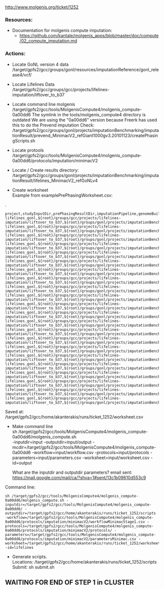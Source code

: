 http://www.molgenis.org/ticket/1252

### Resources:
*  Documentation for molgenis compute imputation:
    * https://github.com/kantale/molgenis_apps/blob/master/doc/compute/02_compute_imputation.md

### Actions:
* Locate GoNL version 4 data  
/target/gpfs2/gcc/groups/gonl/resources/imputationReference/gonl_release4/vcf/

* Locate Lifelines Data  
/target/gpfs2/gcc/groups/gcc/projects/lifelines-imputation/liftover_to_b37

* Locate command line molgenis  
/target/gpfs2/gcc/tools/MolgenisCompute4/molgenis_compute-0a00dd6
The symlink in the tools/molgenis_compute4 directory is outdated
We are using the "0a00dd6" version because Freerk has used this to do the Prevend imputation
Check: /target/gpfs2/gcc/groups/gonl/projects/imputationBenchmarking/imputationResult/prevend_MinimacV2_refGiant1000gv3.20101123/createPhasingScripts.sh

* Locate protools  
/target/gpfs2/gcc/tools/MolgenisCompute4/molgenis_compute-0a00dd6/protocols/imputation/minimacV2

* Locate / Create results directory:
/target/gpfs2/gcc/groups/gonl/projects/imputationBenchmarking/imputationResult/lifelines_MinimacV2_refGoNLv4

* Create worksheet  
Example from examplePrePhasingWorksheet.csv:

.

    project,studyInputDir,prePhasingResultDir,imputationPipeline,genomeBuild,chr,autostart
    lifelines_gonl,${root}/groups/gcc/projects/lifelines-imputation/liftover_to_b37,${root}/groups/gonl/projects/imputationBenchmarking/imputationResult/lifelines_MinimacV2_refGoNLv4,minimac,b37,1,FALSE
    lifelines_gonl,${root}/groups/gcc/projects/lifelines-imputation/liftover_to_b37,${root}/groups/gonl/projects/imputationBenchmarking/imputationResult/lifelines_MinimacV2_refGoNLv4,minimac,b37,2,FALSE
    lifelines_gonl,${root}/groups/gcc/projects/lifelines-imputation/liftover_to_b37,${root}/groups/gonl/projects/imputationBenchmarking/imputationResult/lifelines_MinimacV2_refGoNLv4,minimac,b37,3,FALSE
    lifelines_gonl,${root}/groups/gcc/projects/lifelines-imputation/liftover_to_b37,${root}/groups/gonl/projects/imputationBenchmarking/imputationResult/lifelines_MinimacV2_refGoNLv4,minimac,b37,4,FALSE
    lifelines_gonl,${root}/groups/gcc/projects/lifelines-imputation/liftover_to_b37,${root}/groups/gonl/projects/imputationBenchmarking/imputationResult/lifelines_MinimacV2_refGoNLv4,minimac,b37,5,FALSE
    lifelines_gonl,${root}/groups/gcc/projects/lifelines-imputation/liftover_to_b37,${root}/groups/gonl/projects/imputationBenchmarking/imputationResult/lifelines_MinimacV2_refGoNLv4,minimac,b37,6,FALSE
    lifelines_gonl,${root}/groups/gcc/projects/lifelines-imputation/liftover_to_b37,${root}/groups/gonl/projects/imputationBenchmarking/imputationResult/lifelines_MinimacV2_refGoNLv4,minimac,b37,7,FALSE
    lifelines_gonl,${root}/groups/gcc/projects/lifelines-imputation/liftover_to_b37,${root}/groups/gonl/projects/imputationBenchmarking/imputationResult/lifelines_MinimacV2_refGoNLv4,minimac,b37,8,FALSE
    lifelines_gonl,${root}/groups/gcc/projects/lifelines-imputation/liftover_to_b37,${root}/groups/gonl/projects/imputationBenchmarking/imputationResult/lifelines_MinimacV2_refGoNLv4,minimac,b37,9,FALSE
    lifelines_gonl,${root}/groups/gcc/projects/lifelines-imputation/liftover_to_b37,${root}/groups/gonl/projects/imputationBenchmarking/imputationResult/lifelines_MinimacV2_refGoNLv4,minimac,b37,10,FALSE
    lifelines_gonl,${root}/groups/gcc/projects/lifelines-imputation/liftover_to_b37,${root}/groups/gonl/projects/imputationBenchmarking/imputationResult/lifelines_MinimacV2_refGoNLv4,minimac,b37,11,FALSE
    lifelines_gonl,${root}/groups/gcc/projects/lifelines-imputation/liftover_to_b37,${root}/groups/gonl/projects/imputationBenchmarking/imputationResult/lifelines_MinimacV2_refGoNLv4,minimac,b37,12,FALSE
    lifelines_gonl,${root}/groups/gcc/projects/lifelines-imputation/liftover_to_b37,${root}/groups/gonl/projects/imputationBenchmarking/imputationResult/lifelines_MinimacV2_refGoNLv4,minimac,b37,13,FALSE
    lifelines_gonl,${root}/groups/gcc/projects/lifelines-imputation/liftover_to_b37,${root}/groups/gonl/projects/imputationBenchmarking/imputationResult/lifelines_MinimacV2_refGoNLv4,minimac,b37,14,FALSE
    lifelines_gonl,${root}/groups/gcc/projects/lifelines-imputation/liftover_to_b37,${root}/groups/gonl/projects/imputationBenchmarking/imputationResult/lifelines_MinimacV2_refGoNLv4,minimac,b37,15,FALSE
    lifelines_gonl,${root}/groups/gcc/projects/lifelines-imputation/liftover_to_b37,${root}/groups/gonl/projects/imputationBenchmarking/imputationResult/lifelines_MinimacV2_refGoNLv4,minimac,b37,16,FALSE
    lifelines_gonl,${root}/groups/gcc/projects/lifelines-imputation/liftover_to_b37,${root}/groups/gonl/projects/imputationBenchmarking/imputationResult/lifelines_MinimacV2_refGoNLv4,minimac,b37,17,FALSE
    lifelines_gonl,${root}/groups/gcc/projects/lifelines-imputation/liftover_to_b37,${root}/groups/gonl/projects/imputationBenchmarking/imputationResult/lifelines_MinimacV2_refGoNLv4,minimac,b37,18,FALSE
    lifelines_gonl,${root}/groups/gcc/projects/lifelines-imputation/liftover_to_b37,${root}/groups/gonl/projects/imputationBenchmarking/imputationResult/lifelines_MinimacV2_refGoNLv4,minimac,b37,19,FALSE
    lifelines_gonl,${root}/groups/gcc/projects/lifelines-imputation/liftover_to_b37,${root}/groups/gonl/projects/imputationBenchmarking/imputationResult/lifelines_MinimacV2_refGoNLv4,minimac,b37,20,FALSE
    lifelines_gonl,${root}/groups/gcc/projects/lifelines-imputation/liftover_to_b37,${root}/groups/gonl/projects/imputationBenchmarking/imputationResult/lifelines_MinimacV2_refGoNLv4,minimac,b37,21,FALSE
    lifelines_gonl,${root}/groups/gcc/projects/lifelines-imputation/liftover_to_b37,${root}/groups/gonl/projects/imputationBenchmarking/imputationResult/lifelines_MinimacV2_refGoNLv4,minimac,b37,22,FALSE

Saved at:
/target/gpfs2/gcc/home/akanterakis/runs/ticket_1252/worksheet.csv

* Make command line  
sh /target/gpfs2/gcc/tools/MolgenisCompute4/molgenis_compute-0a00dd6/molgenis_compute.sh \
   -inputdir=input
   -outputdir=input/output
   -mcdir=/target/gpfs2/gcc/tools/MolgenisCompute4/molgenis_compute-0a00dd6
   -workflow=input/workflow.csv
   -protocols=input/protocols
   -parameters=input/parameters.csv
   -worksheet=input/worksheet.csv
   -id=output  

    What are the inputdir and outputdir parameters?
email sent: https://mail.google.com/mail/ca/?shva=1#sent/13c1b09610d553c9

Command line:

    sh /target/gpfs2/gcc/tools/MolgenisCompute4/molgenis_compute-0a00dd6/molgenis_compute.sh -inputdir=/target/gpfs2/gcc/tools/MolgenisCompute4/molgenis_compute-0a00dd6/ -outputdir=/target/gpfs2/gcc/home/akanterakis/runs/ticket_1252/scripts -workflow=/target/gpfs2/gcc/tools/MolgenisCompute4/molgenis_compute-0a00dd6/protocols/imputation/minimacV2/workflowMinimacStage1.csv -protocols=/target/gpfs2/gcc/tools/MolgenisCompute4/molgenis_compute-0a00dd6/protocols/imputation/minimacV2/protocols/ -parameters=/target/gpfs2/gcc/tools/MolgenisCompute4/molgenis_compute-0a00dd6/protocols/imputation/minimacV2/parametersMinimac.csv -worksheet=/target/gpfs2/gcc/home/akanterakis/runs/ticket_1252/worksheet.csv -id=lifelines

* Generate scripts.  
Locations: /target/gpfs2/gcc/home/akanterakis/runs/ticket_1252/scripts  
Submit: sh submit.sh

## WAITING FOR END OF STEP 1 in CLUSTER
